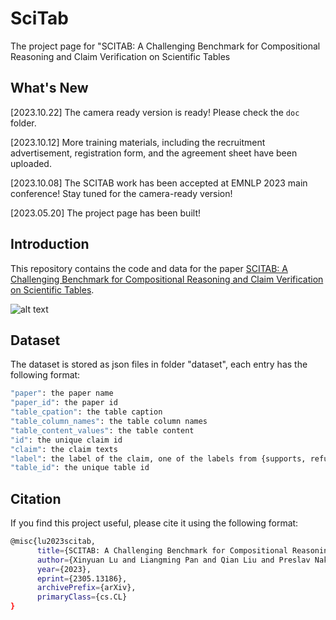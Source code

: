 # SciTab
The project page for "SCITAB: A Challenging Benchmark for Compositional Reasoning and Claim Verification on Scientific Tables

## What's New


[2023.10.22] The camera ready version is ready! Please check the `doc` folder.

[2023.10.12] More training materials, including the recruitment advertisement, registration form, and the agreement sheet have been uploaded.

[2023.10.08] The SCITAB work has been accepted at EMNLP 2023 main conference! Stay tuned for the camera-ready version!

[2023.05.20] The project page has been built!

## Introduction

This repository contains the code and data for the paper [SCITAB: A Challenging Benchmark for Compositional Reasoning and Claim Verification on Scientific Tables](http://arxiv.org/abs/2305.13186). 

![alt text](https://github.com/XinyuanLu00/SciTab/blob/main/scitab-eg.png?raw=true)
## Dataset

The dataset is stored as json files in folder "dataset", each entry has the following format:

```bash
"paper": the paper name
"paper_id": the paper id
"table_cpation": the table caption
"table_column_names": the table column names
"table_content_values": the table content
"id": the unique claim id
"claim": the claim texts
"label": the label of the claim, one of the labels from {supports, refutes, not enough info}
"table_id": the unique table id   
```

## Citation

If you find this project useful, please cite it using the following format: 

```bash
@misc{lu2023scitab,
      title={SCITAB: A Challenging Benchmark for Compositional Reasoning and Claim Verification on Scientific Tables}, 
      author={Xinyuan Lu and Liangming Pan and Qian Liu and Preslav Nakov and Min-Yen Kan},
      year={2023},
      eprint={2305.13186},
      archivePrefix={arXiv},
      primaryClass={cs.CL}
}

```
